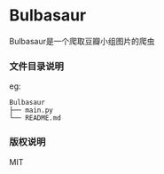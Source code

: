 # Bulbasaur

Bulbasaur是一个爬取豆瓣小组图片的爬虫

### 文件目录说明
eg:

```
Bulbasaur 
├── main.py
└── README.md
```

### 版权说明

MIT

